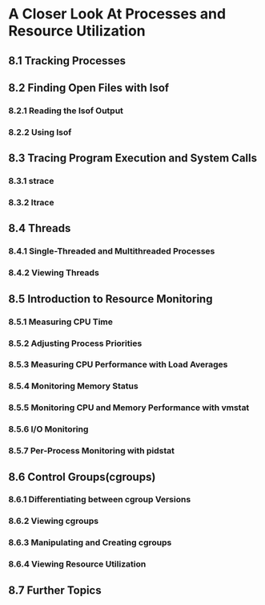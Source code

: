# A Closer Look At Processes and Resource Utilization 

## 8.1 Tracking Processes

## 8.2 Finding Open Files with Isof

### 8.2.1 Reading the Isof Output

### 8.2.2 Using Isof

## 8.3 Tracing Program Execution and System Calls

### 8.3.1 strace

### 8.3.2 ltrace

## 8.4 Threads

### 8.4.1 Single-Threaded and Multithreaded Processes

### 8.4.2 Viewing Threads

## 8.5 Introduction to Resource Monitoring 

### 8.5.1 Measuring CPU Time

### 8.5.2 Adjusting Process Priorities

### 8.5.3 Measuring CPU Performance with Load Averages

### 8.5.4 Monitoring Memory Status

### 8.5.5 Monitoring CPU and Memory Performance with vmstat

### 8.5.6 I/O Monitoring

### 8.5.7 Per-Process Monitoring with pidstat

## 8.6 Control Groups(cgroups)

### 8.6.1 Differentiating between cgroup Versions

### 8.6.2 Viewing cgroups

### 8.6.3 Manipulating and Creating cgroups

### 8.6.4 Viewing Resource Utilization

## 8.7 Further Topics

